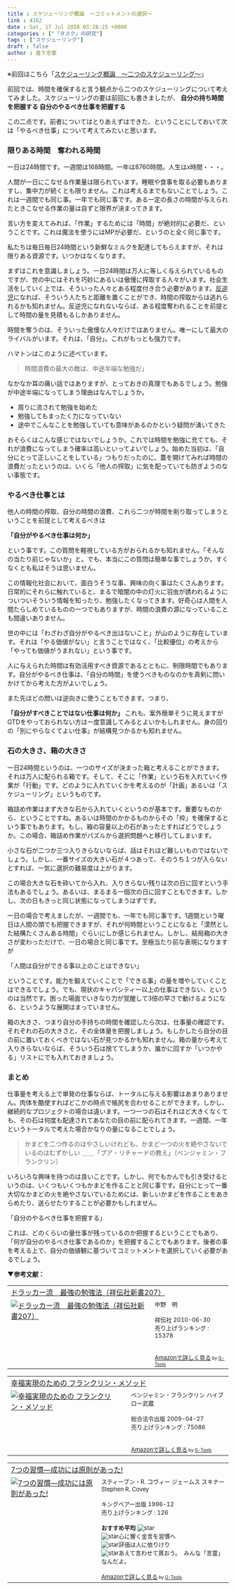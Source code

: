 ```yaml
---
title : スケジューリング概論　～コミットメントの選択～
link : 4162
date : Sat, 17 Jul 2010 03:28:25 +0000
categories : ["「タスク」の研究"]
tags : ["スケジューリング"]
draft : false
author : 倉下忠憲
---
```


※前回はこちら「<a href="https://rashita.net/blog/">スケジューリング概論　～二つのスケジューリング～</a>」

前回では、時間を確保すると言う観点から二つのスケジューリングについて考えてみました。スケジューリングの要は前回にも書きましたが、
<strong>
自分の持ち時間を把握する
自分のやるべき仕事を把握する</strong>

この二点です。前者についてはとりあえずはできた、ということにしておいて次は「やるべき仕事」について考えてみたいと思います。

<h3>限りある時間　奪われる時間</h3>
一日は24時間です。一週間は168時間。一年は8760時間。人生はx時間・・・。

人間が一日にこなせる作業量は限られています。睡眠や食事を取る必要もありますし、集中力が続くとも限りません。これは考えるまでもないことでしょう。これは一週間でも同じ事。一年でも同じ事です。ある一定の長さの時間が与えられたときこなせる作業の量は自ずと限界が決まってきます。

言い方を変えてみれば、「作業」するためには「時間」が絶対的に必要だ、ということです。これは魔法を使うにはMPが必要だ、というのと全く同じ事です。

私たちは毎日毎日24時間という新鮮なミルクを配達してもらえますが、それは限りある資源です。いつかはなくなります。

まずはこれを意識しましょう。一日24時間は万人に等しく与えられているものですが、世の中にはそれを巧妙にあるいは傲慢に搾取する人々がいます。社会生活をしていく上では、そういった人々とある程度付き合う必要があります。<a href="http://kazumoto.jp/?cat=17">反逆児</a>になれば、そういう人たちと距離を置くことができ、時間の搾取からは逃れられるかも知れません。反逆児になれないならば、ある程度奪われることを前提として時間の量を見積もるしかありません。

時間を奪うのは、そういった傲慢な人々だけではありません。唯一にして最大のライバルがいます。それは、「自分」。これがもっとも強力です。

ハマトンはこのように述べています。

<blockquote>
時間浪費の最大の敵は、中途半端な勉強だ」
</blockquote>

なかなか耳の痛い話ではありますが、とっておきの真理でもあるでしょう。勉強が中途半端になってしまう理由はなんでしょうか。

<ul>
	<li>周りに流されて勉強を始めた</li>
	<li>勉強してもまったく力になっていない</li>
	<li>途中でこんなことを勉強していても意味があるのかという疑問が湧いてきた</li>
</ul>



おそらくはこんな感じではないでしょうか。これでは時間を勉強に充てても、それが浪費になってしまう確率は高いといってよいでしょう。始めた当初は、「自分にとって正しいことをしている」つもりだったのに、蓋を開けてみれば時間の浪費だったというのは、いくら「他人の搾取」に気を配っていても防ぎようのない事態です。

<h3>やるべき仕事とは</h3>
他人の時間の搾取、自分の時間の浪費、これら二つが時間を削り取ってしまうということを前提として考えるべきは

<strong>「自分がやるべき仕事は何か」</strong>

という事です。この質問を軽視している方がおられるかも知れません。「そんなの当たり前じゃないか」と。でも、本当にこの質問は簡単な事でしょうか。すくなくとも私はそうは思いません。

この情報化社会において、面白うそうな事、興味の向く事はたくさんあります。日常的にそれらに触れていると、まるで暗闇の中の灯火に羽虫が誘われるようについついそういう情報を知ったり、勉強したくなってきます。好奇心は人間を人間たらしめているものの一つでもありますが、時間の浪費の源になっていることも間違いありません。

世の中には「わざわざ自分がやるべき出はないこと」が山のように存在しています。それは「やる価値がない」と言うことではなく、「比較優位」の考えから「やっても価値がうまれない」という事です。

人に与えられた時間は有効活用すべき資源であるとともに、制限時間でもあります。自分がやるべき仕事は、「自分の時間」を使うべきものなのかを真剣に問いかけてから考えた方がよいでしょう。

また先ほどの問いは逆向きに使うこともできます。つまり、

<strong>「自分がすべきことではない仕事は何か」
</strong>
これも、案外簡単そうに見えますがGTDをやっておられない方は一度意識してみるとよいかもしれません。身の回りの「別にやらなくてよい仕事」が結構見つかるかも知れません。

<h3>石の大きさ、箱の大きさ</h3>
一日24時間というのは、一つのサイズが決まった箱と考えることができます。それは万人に配られる箱です。そして、そこに「作業」という石を入れていく作業が「行動」です。どのように入れていくかを考えるのが「計画」あるいは「スケジューリング」というものです。

箱詰め作業はまず大きな石から入れていくというのが基本です。重要なものから、ということですね。あるいは時間のかかるものからその「枠」を確保するという事でもあります。もし、箱の容量以上の石があったとすればどうでしょうか。この場合、箱詰め作業がパズルから選択問題へと移行してしまいます。

小さな石が二つか三つ入りきらないならば、話はそれほど難しいものではないでしょう。しかし、一番サイズの大きい石が４つあって、そのうち１つが入らないとすれば、一気に選択の難易度は上がります。

この場合大きな石を砕いてから入れ、入りきらない残りは次の日に回すという手法もあるでしょう。あるいは、まるまる一個次の日に回すこともできます。しかし、次の日もきっと同じ状態になってしまうはずです。

一日の場合で考えましたが、一週間でも、一年でも同じ事です。1週間という曜日は人間の頭でも把握できますが、それが何時間ということになると「漠然とした結構たくさんある時間」ぐらいにしか感じられません。しかし、結局箱の大きさが変わっただけで、一日の場合と同じ事です。至極当たり前な表現になりますが

「人間は自分ができる事以上のことはできない」

ということです。能力を鍛えていくことで「できる事」の量を増やしていくことはできるでしょう。でも、現状のキャパシティー以上の仕事はできない、というのは当然です。困った場面でいきなり力が覚醒して3倍の早さで動けるようになる、というような展開はまっていません。

箱の大きさ、つまり自分の手持ちの時間を確認したら次は、仕事量の確認です。それぞれの石の大きさと、その全体量を把握しましょう。もしかしたら自分の目の前に置いておくべきではない石が見つかるかも知れません。箱の量から考えて入りきらないならば、そういう石は捨ててしまうか、誰かに回すか「いつかやる」リストにでも入れておきましょう。

<h3>まとめ</h3>
仕事量を考える上で単発の仕事ならば、トータルに与える影響はあまりありません。肉体を酷使すればどこかの時点で帳尻を合わせることができます。しかし、継続的なプロジェクトの場合は違います。一つ一つの石はそれほど大きくなくても、その石は何度も配達されてあなたの目の前に配られてきます。一週間、一年というトータルで考えた場合かなりの量になることでしょう。

<blockquote>
かまどを二つ作るのはやさしいけれども、かまど一つの火を絶やさないでいるのはむずかしい
	＿＿「プア・リチャードの教え」（ベンジャミン・フランクリン）
</blockquote>

いろいろな興味を持つのは良いことです。しかし、何でもかんでも引き受けるというのは、いくつもいくつもかまどを作ることと同じ事です。自分にとって一番大切なかまどの火を絶やさないでいるためには、新しいかまどを作ることをあきらめたり、送らせたりすることが必要かもしれません。

「自分のやるべき仕事を把握する」

これは、どのくらいの量仕事が残っているのか把握するということでもあり、「何が自分のやるべき仕事であるのか」を把握することでもあります。後者の事を考える上で、自分の価値観に基づいてコミットメントを選択していく必要があるでしょう。

<strong>▼参考文献：</strong>
<table  border="0" cellpadding="5"><tr><td colspan="2"><a href="http://www.amazon.jp/%E3%83%89%E3%83%A9%E3%83%83%E3%82%AB%E3%83%BC%E6%B5%81-%E6%9C%80%E5%BC%B7%E3%81%AE%E5%8B%89%E5%BC%B7%E6%B3%95%EF%BC%88%E7%A5%A5%E4%BC%9D%E7%A4%BE%E6%96%B0%E6%9B%B8207%EF%BC%89-%E4%B8%AD%E9%87%8E-%E6%98%8E/dp/4396112076%3FSubscriptionId%3D15SMZCTB9V8NGR2TW082%26tag%3Drashita1000-22%26linkCode%3Dxm2%26camp%3D2025%26creative%3D165953%26creativeASIN%3D4396112076" target="_top">ドラッカー流　最強の勉強法（祥伝社新書207）</a><img src="http://www.assoc-amazon.jp/e/ir?t=rashita1000-22&l=ur2&o=9" width="1" height="1" style="border: none;" alt="" /></td></tr><tr><td valign="top"><a href="http://www.amazon.jp/%E3%83%89%E3%83%A9%E3%83%83%E3%82%AB%E3%83%BC%E6%B5%81-%E6%9C%80%E5%BC%B7%E3%81%AE%E5%8B%89%E5%BC%B7%E6%B3%95%EF%BC%88%E7%A5%A5%E4%BC%9D%E7%A4%BE%E6%96%B0%E6%9B%B8207%EF%BC%89-%E4%B8%AD%E9%87%8E-%E6%98%8E/dp/4396112076%3FSubscriptionId%3D15SMZCTB9V8NGR2TW082%26tag%3Drashita1000-22%26linkCode%3Dxm2%26camp%3D2025%26creative%3D165953%26creativeASIN%3D4396112076" target="_top"><img src="http://ecx.images-amazon.com/images/I/516uPpmgQXL._SL160_.jpg" border="0" alt="ドラッカー流　最強の勉強法（祥伝社新書207）" /></a></td><td valign="top"><font size="-1">中野　明 <br /><br />祥伝社  2010-06-30<br />売り上げランキング : 15378<br /><br /><br /><a href="http://www.amazon.jp/%E3%83%89%E3%83%A9%E3%83%83%E3%82%AB%E3%83%BC%E6%B5%81-%E6%9C%80%E5%BC%B7%E3%81%AE%E5%8B%89%E5%BC%B7%E6%B3%95%EF%BC%88%E7%A5%A5%E4%BC%9D%E7%A4%BE%E6%96%B0%E6%9B%B8207%EF%BC%89-%E4%B8%AD%E9%87%8E-%E6%98%8E/dp/4396112076%3FSubscriptionId%3D15SMZCTB9V8NGR2TW082%26tag%3Drashita1000-22%26linkCode%3Dxm2%26camp%3D2025%26creative%3D165953%26creativeASIN%3D4396112076" target="_top">Amazonで詳しく見る</a></font><font size="-2"> by <a href="http://www.goodpic.com/mt/aws/index.html" >G-Tools</a></font></td></tr></table>

<table  border="0" cellpadding="5"><tr><td colspan="2"><a href="http://www.amazon.jp/%E5%B9%B8%E7%A6%8F%E5%AE%9F%E7%8F%BE%E3%81%AE%E3%81%9F%E3%82%81%E3%81%AE-%E3%83%95%E3%83%A9%E3%83%B3%E3%82%AF%E3%83%AA%E3%83%B3%E3%83%BB%E3%83%A1%E3%82%BD%E3%83%83%E3%83%89-%E3%83%99%E3%83%B3%E3%82%B8%E3%83%A3%E3%83%9F%E3%83%B3%E3%83%BB%E3%83%95%E3%83%A9%E3%83%B3%E3%82%AF%E3%83%AA%E3%83%B3/dp/4862801447%3FSubscriptionId%3D15SMZCTB9V8NGR2TW082%26tag%3Drashita1000-22%26linkCode%3Dxm2%26camp%3D2025%26creative%3D165953%26creativeASIN%3D4862801447" target="_top">幸福実現のための フランクリン・メソッド</a><img src="http://www.assoc-amazon.jp/e/ir?t=rashita1000-22&l=ur2&o=9" width="1" height="1" style="border: none;" alt="" /></td></tr><tr><td valign="top"><a href="http://www.amazon.jp/%E5%B9%B8%E7%A6%8F%E5%AE%9F%E7%8F%BE%E3%81%AE%E3%81%9F%E3%82%81%E3%81%AE-%E3%83%95%E3%83%A9%E3%83%B3%E3%82%AF%E3%83%AA%E3%83%B3%E3%83%BB%E3%83%A1%E3%82%BD%E3%83%83%E3%83%89-%E3%83%99%E3%83%B3%E3%82%B8%E3%83%A3%E3%83%9F%E3%83%B3%E3%83%BB%E3%83%95%E3%83%A9%E3%83%B3%E3%82%AF%E3%83%AA%E3%83%B3/dp/4862801447%3FSubscriptionId%3D15SMZCTB9V8NGR2TW082%26tag%3Drashita1000-22%26linkCode%3Dxm2%26camp%3D2025%26creative%3D165953%26creativeASIN%3D4862801447" target="_top"><img src="http://ecx.images-amazon.com/images/I/41FyqPpmoIL._SL160_.jpg" border="0" alt="幸福実現のための フランクリン・メソッド" /></a></td><td valign="top"><font size="-1">ベンジャミン・フランクリン ハイブロー武蔵 <br /><br />総合法令出版  2009-04-27<br />売り上げランキング : 75086<br /><br /><br /><a href="http://www.amazon.jp/%E5%B9%B8%E7%A6%8F%E5%AE%9F%E7%8F%BE%E3%81%AE%E3%81%9F%E3%82%81%E3%81%AE-%E3%83%95%E3%83%A9%E3%83%B3%E3%82%AF%E3%83%AA%E3%83%B3%E3%83%BB%E3%83%A1%E3%82%BD%E3%83%83%E3%83%89-%E3%83%99%E3%83%B3%E3%82%B8%E3%83%A3%E3%83%9F%E3%83%B3%E3%83%BB%E3%83%95%E3%83%A9%E3%83%B3%E3%82%AF%E3%83%AA%E3%83%B3/dp/4862801447%3FSubscriptionId%3D15SMZCTB9V8NGR2TW082%26tag%3Drashita1000-22%26linkCode%3Dxm2%26camp%3D2025%26creative%3D165953%26creativeASIN%3D4862801447" target="_top">Amazonで詳しく見る</a></font><font size="-2"> by <a href="http://www.goodpic.com/mt/aws/index.html" >G-Tools</a></font></td></tr></table>

<table  border="0" cellpadding="5"><tr><td colspan="2"><a href="http://www.amazon.jp/7%E3%81%A4%E3%81%AE%E7%BF%92%E6%85%A3%E2%80%95%E6%88%90%E5%8A%9F%E3%81%AB%E3%81%AF%E5%8E%9F%E5%89%87%E3%81%8C%E3%81%82%E3%81%A3%E3%81%9F-%E3%82%B9%E3%83%86%E3%82%A3%E3%83%BC%E3%83%96%E3%83%B3%E3%83%BBR-%E3%82%B3%E3%83%B4%E3%82%A3%E3%83%BC/dp/4906638015%3FSubscriptionId%3D15SMZCTB9V8NGR2TW082%26tag%3Drashita1000-22%26linkCode%3Dxm2%26camp%3D2025%26creative%3D165953%26creativeASIN%3D4906638015" target="_top">7つの習慣―成功には原則があった!</a><img src="http://www.assoc-amazon.jp/e/ir?t=rashita1000-22&l=ur2&o=9" width="1" height="1" style="border: none;" alt="" /></td></tr><tr><td valign="top"><a href="http://www.amazon.jp/7%E3%81%A4%E3%81%AE%E7%BF%92%E6%85%A3%E2%80%95%E6%88%90%E5%8A%9F%E3%81%AB%E3%81%AF%E5%8E%9F%E5%89%87%E3%81%8C%E3%81%82%E3%81%A3%E3%81%9F-%E3%82%B9%E3%83%86%E3%82%A3%E3%83%BC%E3%83%96%E3%83%B3%E3%83%BBR-%E3%82%B3%E3%83%B4%E3%82%A3%E3%83%BC/dp/4906638015%3FSubscriptionId%3D15SMZCTB9V8NGR2TW082%26tag%3Drashita1000-22%26linkCode%3Dxm2%26camp%3D2025%26creative%3D165953%26creativeASIN%3D4906638015" target="_top"><img src="http://ecx.images-amazon.com/images/I/51JHD9GEK0L._SL160_.jpg" border="0" alt="7つの習慣―成功には原則があった!" /></a></td><td valign="top"><font size="-1">スティーブン・R. コヴィー ジェームス スキナー Stephen R. Covey <br /><br />キングベアー出版  1996-12<br />売り上げランキング : 126<br /><br /><strong>おすすめ平均  </strong><img src="http://g-images.amazon.com/images/G/01/detail/stars-4-5.gif" alt="star" /><br /><img src="http://g-images.amazon.com/images/G/01/detail/stars-5-0.gif" alt="star" />心に響く金言を習慣へ<br /><img src="http://g-images.amazon.com/images/G/01/detail/stars-2-0.gif" alt="star" />評価は人に依りけり<br /><img src="http://g-images.amazon.com/images/G/01/detail/stars-4-0.gif" alt="star" />あえて言わせて貰おう。　みんな「言霊」なんだよ。<br /><br /><a href="http://www.amazon.jp/7%E3%81%A4%E3%81%AE%E7%BF%92%E6%85%A3%E2%80%95%E6%88%90%E5%8A%9F%E3%81%AB%E3%81%AF%E5%8E%9F%E5%89%87%E3%81%8C%E3%81%82%E3%81%A3%E3%81%9F-%E3%82%B9%E3%83%86%E3%82%A3%E3%83%BC%E3%83%96%E3%83%B3%E3%83%BBR-%E3%82%B3%E3%83%B4%E3%82%A3%E3%83%BC/dp/4906638015%3FSubscriptionId%3D15SMZCTB9V8NGR2TW082%26tag%3Drashita1000-22%26linkCode%3Dxm2%26camp%3D2025%26creative%3D165953%26creativeASIN%3D4906638015" target="_top">Amazonで詳しく見る</a></font><font size="-2"> by <a href="http://www.goodpic.com/mt/aws/index.html" >G-Tools</a></font></td></tr></table>

